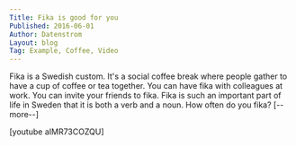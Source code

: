 ```yaml
---
Title: Fika is good for you
Published: 2016-06-01
Author: Datenstrom
Layout: blog
Tag: Example, Coffee, Video
---
```

Fika is a Swedish custom. It's a social coffee break where people gather to have a cup of coffee or tea together. You can have fika with colleagues at work. You can invite your friends to fika. Fika is such an important part of life in Sweden that it is both a verb and a noun. How often do you fika? [--more--]

[youtube aIMR73COZQU]